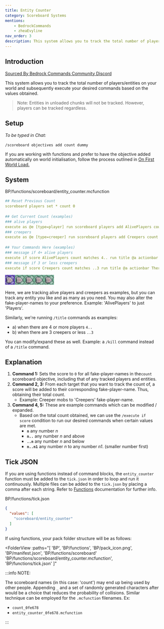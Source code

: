 ```yaml
---
title: Entity Counter
category: Scoreboard Systems
mentions:
    - BedrockCommands
    - zheaEvyline
nav_order: 3
description: This system allows you to track the total number of players/entities on your world and subsequently execute your desired commands based on the values obtained.
---
```


## Introduction

[Sourced By Bedrock Commands Community Discord](https://discord.gg/SYstTYx5G5)

This system allows you to track the total number of players/entities on your world and subsequently execute your desired commands based on the values obtained.

> Note: Entities in unloaded chunks will not be tracked. However, players can be tracked regardless.

## Setup

*To be typed in Chat:*

`/scoreboard objectives add count dummy`

If you are working with functions and prefer to have the objective added automatically on world initialisation, follow the process outlined in [On First World Load.](/commands/on-first-world-load)

## System

<CodeHeader>BP/functions/scoreboard/entity_counter.mcfunction</CodeHeader>

```yaml
## Reset Previous Count
scoreboard players set * count 0

## Get Current Count (examples)
### alive players
execute as @e [type=player] run scoreboard players add AlivePlayers count 1
### creepers
execute as @e [type=creeper] run scoreboard players add Creepers count 1

## Your Commands Here (examples)
### message if 4+ alive players
execute if score AlivePlayers count matches 4.. run title @a actionbar There are more than 4 players on the world.
### message if 3 or less creepers
execute if score Creepers count matches ..3 run title @a actionbar There are less than 3 creepers on the world.
```
![Chain Of 5 Command Blocks](/assets/images/commands/commandBlockChain/5.png)


Here, we are tracking alive players and creepers as examples, but you can track any entity you like and as many as you need. You may also alter the fake-player-names to your preference. Example: 'AlivePlayers' to just 'Players'.

Similarly, we're running `/title` commands as examples:
- a) when there are 4 or more players `4..`
- b) when there are 3 creepers or less `..3`

You can modify/expand these as well. Example: a `/kill` command instead of a `/title` command.

## Explanation

1. **Command 1:** Sets the score to `0` for all fake-player-names in the`count` scoreboard objective, including that of any tracked players and entities.
2. **Command 2, 3:** From each target that you want to track the count of, a score will be added to their corresponding fake-player-name. Thus, obtaining their total count.
    - Example: Creeper mobs to 'Creepers' fake-player-name.
3. **Command 4, 5:** These are example commands which can be modified / expanded.
    - Based on the total count obtained, we can use the `/execute if score` condition to run our desired commands when certain values are met.
        - **` n `** any number *n*
        - **` n.. `** any number *n* and above
        - **` ..n `** any number *n* and below
        - **` n..n1 `** any number *n* to any number *n1*. (smaller number first)

## Tick JSON

If you are using functions instead of command blocks, the ` entity_counter ` function must be added to the ` tick.json ` in order to loop and run it continuously. Multiple files can be added to the ` tick.json ` by placing a comma after each string. Refer to [Functions](/commands/mcfunctions#tick-json) documentation for further info.

<CodeHeader>BP/functions/tick.json</CodeHeader>
```json
{
  "values": [
    "scoreboard/entity_counter"
  ]
}
```

If using functions, your pack folder structure will be as follows:

<FolderView
	:paths="[
    'BP',
    'BP/functions',
    'BP/pack_icon.png',
    'BP/manifest.json',
    'BP/functions/scoreboard'
    'BP/functions/scoreboard/entity_counter.mcfunction',
    'BP/functions/tick.json'
]"
></FolderView>

:::info NOTE:

The scoreboard names (in this case: 'count') may end up being used by other people. Appending ` _ ` and a set of randomly generated characters after would be a choice that reduces the probability of collisions. Similar technique can be employed for the ` .mcfunction ` filenames. Ex:
- ` count_0fe678 `
- ` entity_counter_0fe678.mcfunction `

:::
